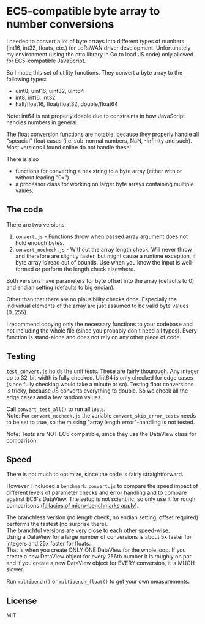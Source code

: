 # EC5-compatible byte array to number conversions
I needed to convert a lot of byte arrays into different types of numbers (int16, int32, floats, etc.) for LoRaWAN driver development. Unfortunately my environment (using the otto library in Go to load JS code) only allowed for EC5-compatible JavaScript.

So I made this set of utility functions. They convert a byte array to the following types:
- uint8, uint16, uint32, uint64
- int8, int16, int32
- half/float16, float/float32, double/float64

Note: int64 is not properly doable due to constraints in how JavaScript handles numbers in general.

The float conversion functions are notable, because they properly handle all "speacial" float cases (i.e. sub-normal numbers, NaN, -Infinity and such). Most versions I found online do not handle these!

There is also
- functions for converting a hex string to a byte array (either with or without leading "0x")
- a processor class for working on larger byte arrays containing multiple values.

## The code
There are two versions:
1. `convert.js` - Functions throw when passed array argument does not hold enough bytes.
2. `convert_nocheck.js` - Without the array length check. Will never throw and therefore are slightly faster, but might cause a runtime exception, if byte array is read out of bounds. Use when you know the input is well-formed or perform the length check elsewhere.

Both versions have parameters for byte offset into the array (defaults to 0) and endian setting (defaults to big endian).

Other than that there are no plausibility checks done. Especially the individual elements of the array are just assumed to be valid byte values (0..255).

I recommend copying only the necessary functions to your codebase and not including the whole file (since you probably don't need all types). Every function is stand-alone and does not rely on any other piece of code.

## Testing
`test_convert.js` holds the unit tests. These are fairly thourough. Any integer up to 32-bit width is fully checked. Uint64 is only checked for edge cases (since fully checking would take a minute or so). Testing float conversions is tricky, because JS converts everything to double. So we check all the edge cases and a few random values. 

Call `convert_test_all()` to run all tests.  
Note: For `convert_nocheck.js` the variable `convert_skip_error_tests` needs to be set to true, so the missing "array length error"-handling is not tested.

Note: Tests are NOT EC5 compatible, since they use the DataView class for comparison.

## Speed
There is not much to optimize, since the code is fairly straightforward.

However I included a `benchmark_convert.js` to compare the speed impact of different levels of parameter checks and error handling and to compare against EC6's DataView. The setup is not scientific, so only use it for rough comparisons ([fallacies of micro-benchmarks apply](https://sindresorhus.com/blog/micro-benchmark-fallacy)).

The branchless version (no length check, no endian setting, offset required) performs the fastest (no surprise there).  
The branchful versions are very close to each other speed-wise.  
Using a DataView for a large number of conversions is about 5x faster for integers and 25x faster for floats.  
That is when you create ONLY ONE DataView for the whole loop. If you create a new DataView object for every 256th number it is roughly on par and if you create a new DataView object for EVERY conversion, it is MUCH slower.

Run `multibench()` or `multibench_float()` to get your own measurements.

## License
MIT